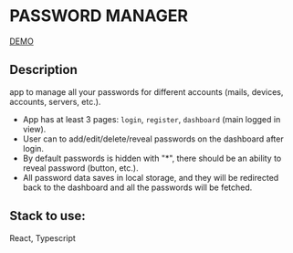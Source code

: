 # PASSWORD MANAGER

[DEMO](https://ernestofernandezua.github.io/react-password-manager/)

## Description

app to manage all your passwords for different accounts (mails, devices, accounts, servers, etc.).

- App has at least 3 pages: `login`, `register`, `dashboard` (main logged in view).
- User can to add/edit/delete/reveal passwords on the dashboard after login.
- By default passwords is hidden with "*", there should be an ability to reveal password (button, etc.).
- All password data saves in local storage, and they will be redirected back to the dashboard and all the passwords will be fetched.

## Stack to use: 
React, Typescript